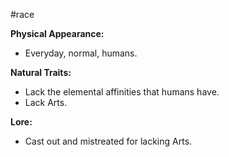 #race

**Physical Appearance:**
- Everyday, normal, humans.

**Natural Traits:**
- Lack the elemental affinities that humans have.
- Lack Arts.


**Lore:**
- Cast out and mistreated for lacking Arts. 